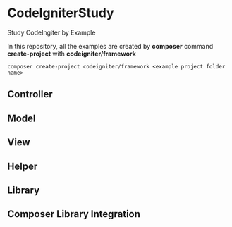 # CodeIgniterStudy
Study CodeIngiter by Example

In this repository, all the examples are created by **composer** command **create-project** with **codeigniter/framework**

```
composer create-project codeigniter/framework <example project folder name>
```


## Controller


## Model


## View


## Helper


## Library


## Composer Library Integration


